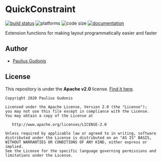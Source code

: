 # QuickConstraint

[![build status](https://travis-ci.com/nakkht/quick-constraint.svg?branch=develop)](https://travis-ci.com/nakkht/quick-constraint)
![platforms](https://img.shields.io/badge/platforms-ios%20%7C%20osx%20%7C%20tvos-brightgreen)
![code size](https://img.shields.io/github/languages/code-size/nakkht/quick-constraint?color=brightgreen)
[![documentation](https://img.shields.io/badge/doc-reference-brightgreen)](https://nakkht.github.io/quick-constraint/)

Extension functions for making layout programmatically easier and faster

## Author
* [Paulius Gudonis](https://pgu.dev)

## License
This repository is under the **Apache v2.0** license. [Find it here](https://github.com/nakkht/quick-constraint/blob/master/LICENSE).

    Copyright 2020 Paulius Gudonis

    Licensed under the Apache License, Version 2.0 (the "License");
    you may not use this file except in compliance with the License.
    You may obtain a copy of the License at

       http://www.apache.org/licenses/LICENSE-2.0

    Unless required by applicable law or agreed to in writing, software
    distributed under the License is distributed on an "AS IS" BASIS,
    WITHOUT WARRANTIES OR CONDITIONS OF ANY KIND, either express or implied.
    See the License for the specific language governing permissions and
    limitations under the License.
